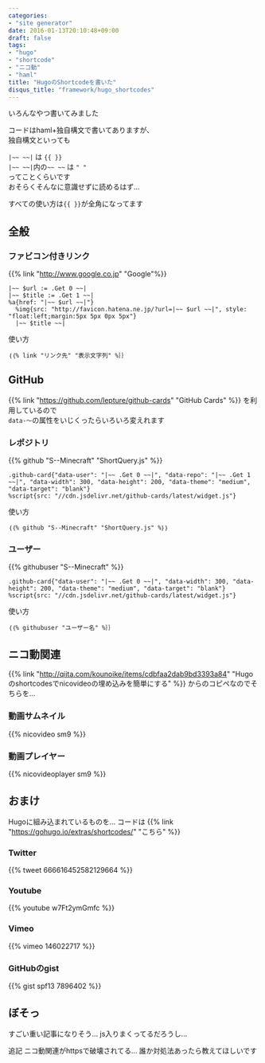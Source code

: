 ```yaml
---
categories:
- "site generator"
date: 2016-01-13T20:10:48+09:00
draft: false
tags:
- "hugo"
- "shortcode"
- "ニコ動"
- "haml"
title: "HugoのShortcodeを書いた"
disqus_title: "framework/hugo_shortcodes"
---
```

いろんなやつ書いてみました  
  
コードはhaml+独自構文で書いてありますが、  
独自構文といっても  
<!--more-->
`|~~ ~~|` は `{{ }}`  
`|~~ ~~|`内の`~~ ~~` は `" "`  
ってことくらいです  
おそらくそんなに意識せずに読めるはず…  
  
すべての使い方は`{{ }}`が全角になってます  
  
## 全般
### ファビコン付きリンク
{{% link "http://www.google.co.jp" "Google"%}}
~~~haml
|~~ $url := .Get 0 ~~|
|~~ $title := .Get 1 ~~|
%a{href: "|~~ $url ~~|"}
  %img{src: "http://favicon.hatena.ne.jp/?url=|~~ $url ~~|", style: "float:left;margin:5px 5px 0px 5px"}
  |~~ $title ~~|
~~~
使い方
~~~
｛｛% link "リンク先" "表示文字列" %｝｝
~~~

## GitHub
{{% link "https://github.com/lepture/github-cards" "GitHub Cards" %}} を利用しているので  
`data-～`の属性をいじくったらいろいろ変えれます  

### レポジトリ
{{% github "S--Minecraft" "ShortQuery.js" %}}
~~~haml
.github-card{"data-user": "|~~ .Get 0 ~~|", "data-repo": "|~~ .Get 1 ~~|", "data-width": 300, "data-height": 200, "data-theme": "medium", "data-target": "blank"}
%script{src: "//cdn.jsdelivr.net/github-cards/latest/widget.js"}
~~~
使い方
~~~
｛｛% github "S--Minecraft" "ShortQuery.js" %｝｝
~~~
### ユーザー
{{% githubuser "S--Minecraft" %}}
~~~haml
.github-card{"data-user": "|~~ .Get 0 ~~|", "data-width": 300, "data-height": 200, "data-theme": "medium", "data-target": "blank"}
%script{src: "//cdn.jsdelivr.net/github-cards/latest/widget.js"}
~~~
使い方
~~~
｛｛% githubuser "ユーザー名" %｝｝
~~~

## ニコ動関連
{{% link "http://qiita.com/kounoike/items/cdbfaa2dab9bd3393a84" "Hugoのshortcodesでnicovideoの埋め込みを簡単にする" %}} からのコピペなのでそちらを…

### 動画サムネイル
{{% nicovideo sm9 %}}

### 動画プレイヤー
{{% nicovideoplayer sm9 %}}

## おまけ
Hugoに組み込まれているものを…
コードは {{% link "https://gohugo.io/extras/shortcodes/" "こちら" %}}

### Twitter
{{% tweet 666616452582129664 %}}

### Youtube
{{% youtube w7Ft2ymGmfc %}}

### Vimeo
{{% vimeo 146022717 %}}

### GitHubのgist
{{% gist spf13 7896402 %}}

## ぼそっ
すごい重い記事になりそう…
js入りまくってるだろうし…

追記
ニコ動関連がhttpsで破壊されてる…
誰か対処法あったら教えてほしいです
